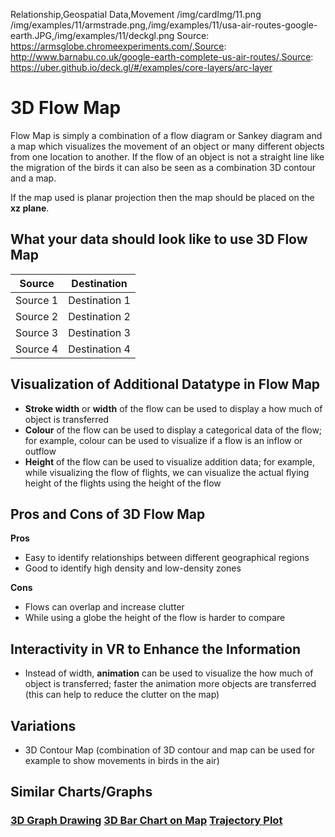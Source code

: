 Relationship,Geospatial Data,Movement
/img/cardImg/11.png
/img/examples/11/armstrade.png,/img/examples/11/usa-air-routes-google-earth.JPG,/img/examples/11/deckgl.png
Source: https://armsglobe.chromeexperiments.com/,Source: http://www.barnabu.co.uk/google-earth-complete-us-air-routes/,Source: https://uber.github.io/deck.gl/#/examples/core-layers/arc-layer
# 3D Flow Map

Flow Map is simply a combination of a flow diagram or Sankey diagram and a map which visualizes the movement of an object or many different objects from one location to another. If the flow of an object is not a straight line like the migration of the birds it can also be seen as a combination 3D contour and a map.

If the map used is planar projection then the map should be placed on the __xz plane__.

## What your data should look like to use 3D Flow Map

Source | Destination 
:-------------:| :-----:|  
Source 1 | Destination 1 
Source 2 | Destination 2 
Source 3 | Destination 3 
Source 4 | Destination 4 

## Visualization of Additional Datatype in Flow Map

* __Stroke width__ or __width__ of the flow can be used to display a how much of object is transferred
* __Colour__ of the flow can be used to display a categorical data of the flow; for example, colour can be used to visualize if a flow is an inflow or outflow
* __Height__ of the flow can be used to visualize addition data; for example, while visualizing the flow of flights, we can visualize the actual flying height of the flights using the height of the flow

## Pros and Cons of 3D Flow Map

__Pros__
* Easy to identify relationships between different geographical regions
* Good to identify high density and low-density zones

__Cons__
* Flows can overlap and increase clutter
* While using a globe the height of the flow is harder to compare

## Interactivity in VR to Enhance the Information

* Instead of width, __animation__ can be used to visualize the how much of object is transferred; faster the animation more objects are transferred (this can help to reduce the clutter on the map)

## Variations

* 3D Contour Map (combination of 3D contour and map can be used for example to show movements in birds in the air)

## Similar Charts/Graphs

### [3D Graph Drawing](./9) [3D Bar Chart on Map](./10) [Trajectory Plot](./15)